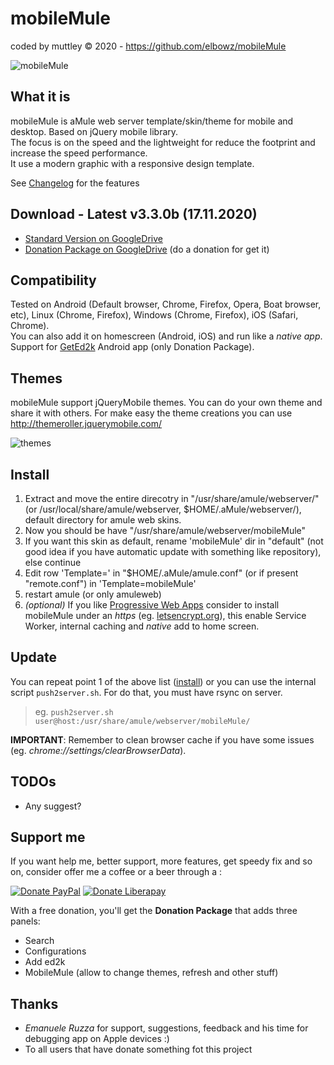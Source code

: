 mobileMule 
==========
coded by muttley © 2020 - https://github.com/elbowz/mobileMule

![mobileMule](http://i.imgur.com/JZByzIj.jpg)

What it is
----------
mobileMule is aMule web server template/skin/theme for mobile and desktop. Based on jQuery mobile library.  
The focus is on the speed and the lightweight for reduce the footprint and increase the speed performance.  
It use a modern graphic with a responsive design template.

See [Changelog](CHANGELOG.md) for the features

Download - Latest v3.3.0b (17.11.2020)
--------------------------------------
 * [Standard Version on GoogleDrive](https://drive.google.com/folderview?id=0BzaXzhTPJkC7WFFIM09uYm4zSk0&usp=sharing#list)
 * [Donation Package on GoogleDrive](https://drive.google.com/folderview?id=0BzaXzhTPJkC7SnpOVG11OF9ITlE&usp=sharing) (do a donation for get it)

Compatibility
-------------
Tested on Android (Default browser, Chrome, Firefox, Opera, Boat browser, etc), Linux (Chrome, Firefox), Windows (Chrome, Firefox), iOS (Safari, Chrome).  
You can also add it on homescreen (Android, iOS) and run like a *native app*.  
Support for [GetEd2k](https://play.google.com/store/apps/details?id=org.anacletus.geted2k) Android app (only Donation Package).

Themes
------
mobileMule support jQueryMobile themes. You can do your own theme and share it with others. For make easy the theme creations you can use http://themeroller.jquerymobile.com/

![themes](http://i.imgur.com/AJQ2p0D.jpg)

Install
-------
1. Extract and move the entire direcotry in "/usr/share/amule/webserver/" (or /usr/local/share/amule/webserver, $HOME/.aMule/webserver/), default directory for amule web skins.
2. Now you should be have "/usr/share/amule/webserver/mobileMule"
3. If you want this skin as default, rename 'mobileMule' dir in "default" (not good idea if you have automatic update with something like repository), else continue 
4. Edit row 'Template=' in "$HOME/.aMule/amule.conf" (or if present "remote.conf") in 'Template=mobileMule'
5. restart amule (or only amuleweb)
6. *(optional)* If you like [Progressive Web Apps](https://developers.google.com/web/progressive-web-apps/) consider to install mobileMule under an *https* (eg. [letsencrypt.org](https://letsencrypt.org/)), this enable Service Worker, internal caching and *native* add to home screen.

Update
------
You can repeat point 1 of the above list ([install](#install)) or you can use the internal script ```push2server.sh```. For do that, you must have rsync on server.

> eg. ```push2server.sh user@host:/usr/share/amule/webserver/mobileMule/```

**IMPORTANT**: Remember to clean browser cache if you have some issues (eg. *chrome://settings/clearBrowserData*).

TODOs
-----
 * Any suggest? 

Support me
----------
If you want help me, better support, more features, get speedy fix and so on, consider offer me a coffee or a beer through a :

[![Donate PayPal](https://img.shields.io/badge/donate-paypal-green.svg?logo=paypal&style=for-the-badge)](https://www.paypal.me/EmanuelePalombo)
[![Donate Liberapay](https://img.shields.io/badge/donate-liberapay-green.svg?logo=liberapay&style=for-the-badge)](https://liberapay.com/Emanuele/donate)

With a free donation, you'll get the **Donation Package** that adds three panels:

* Search
* Configurations
* Add ed2k
* MobileMule (allow to change themes, refresh and other stuff)

Thanks
------

* *Emanuele Ruzza* for support, suggestions, feedback and his time for debugging app on Apple devices :)
* To all users that have donate something fot this project 